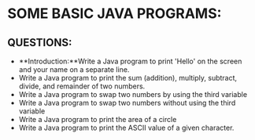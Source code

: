 # SOME BASIC JAVA PROGRAMS:

## QUESTIONS:
+ **Introduction:**Write a Java program to print 'Hello' on the screen and your name on a separate line.
+ Write a Java program to print the sum (addition), multiply, subtract, divide, and remainder of two numbers.
+ Write a Java program to swap two numbers by using the third variable
+ Write a Java program to swap two numbers without using the third variable
+ Write a Java program to print the area of a circle
+ Write a Java program to print the ASCII value of a given character.

